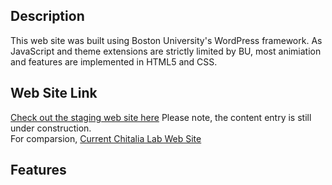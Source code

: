 ## Description

This web site was built using Boston University's WordPress framework.  As JavaScript and theme extensions are strictly limited by BU, most animiation and features are implemented in HTML5 and CSS.

## Web Site Link
 [Check out the staging web site here](http://sites-staging.bu.edu/chitalialab/)    Please note, the content entry is still under construction.  
 For comparsion, [Current Chitalia Lab Web Site](http://sites.bu.edu/chitalialab/)
 

## Features
